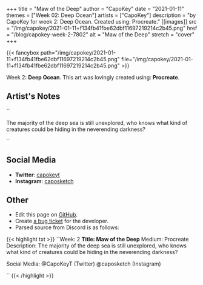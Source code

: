 +++
title =       "Maw of the Deep"
author =      "CapoKey"
date =        "2021-01-11"
themes =      ["Week 02: Deep Ocean"]
artists =     ["CapoKey"]
description = "by CapoKey for week 2: Deep Ocean. Created using: Procreate."
[[images]]
              src = "/img/capokey/2021-01-11+f134fb41fbe62dbf11697219214c2b45.png"
              href = "/blog/capokey-week-2-7802"
              alt = "Maw of the Deep"
              stretch = "cover"
+++


{{< fancybox path="/img/capokey/2021-01-11+f134fb41fbe62dbf11697219214c2b45.png" file="/img/capokey/2021-01-11+f134fb41fbe62dbf11697219214c2b45.png" >}}


Week 2: **Deep Ocean**. This art was lovingly created using: **Procreate**.

## Artist's Notes

``

The majority of the deep sea is still unexplored, who knows what kind of creatures could be hiding in the neverending darkness?

``

## Social Media

- **Twitter**: <a href='https://twitter.com/capokeyt' target='_blank'>capokeyt</a>
- **Instagram**: <a href='https://instagram.com/caposketch' target='_blank'>caposketch</a>


## Other

- Edit this page on [GitHub](https://github.com/teaminkling/web-refresh/edit/main/blog/content/blog/capokey-week-2-7802.md).
- Create [a bug ticket](https://github.com/teaminkling/web-refresh/issues/new?assignees=&labels=bug&template=problem-report.md&title=) for the developer.
- Parsed source from Discord is as follows:

{{< highlight txt >}}
``Week: 2
**Title:  Maw of the Deep**
Medium: Procreate
Description: The majority of the deep sea is still unexplored, who knows what kind of creatures could be hiding in the neverending darkness?

Social Media: @CapoKeyT (Twitter) @caposketch (Instagram)

``
{{< /highlight >}}